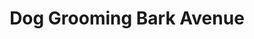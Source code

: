 ---
title: "Dog Grooming Bark Avenue"
url: /oklahoma-city/dog-grooming-bark-avenue/
shop: Tiersalon
---